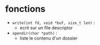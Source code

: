 # fonctions

- `write(int fd, void *buf, size_t len)` :
	- ecrit sur un file descriptor
- `opendir(char *path)` :
	- liste le contenu d'un dossier
